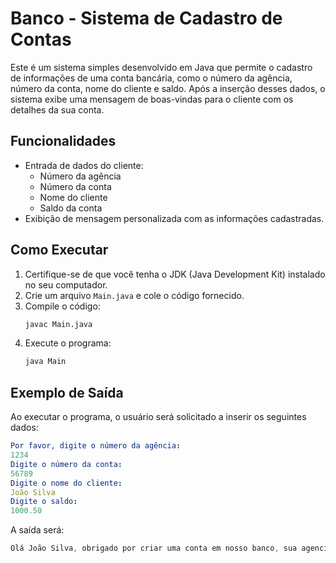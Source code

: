 # Banco - Sistema de Cadastro de Contas

Este é um sistema simples desenvolvido em Java que permite o cadastro de informações de uma conta bancária, como o número da agência, número da conta, nome do cliente e saldo. Após a inserção desses dados, o sistema exibe uma mensagem de boas-vindas para o cliente com os detalhes da sua conta.

## Funcionalidades

- Entrada de dados do cliente:
    - Número da agência
    - Número da conta
    - Nome do cliente
    - Saldo da conta
- Exibição de mensagem personalizada com as informações cadastradas.

## Como Executar

1. Certifique-se de que você tenha o JDK (Java Development Kit) instalado no seu computador.
2. Crie um arquivo `Main.java` e cole o código fornecido.
3. Compile o código:
   ```bash
   javac Main.java
4. Execute o programa:
   ```bash
   java Main

## Exemplo de Saída

Ao executar o programa, o usuário será solicitado a inserir os seguintes dados:
```yaml
Por favor, digite o número da agência:
1234
Digite o número da conta:
56789
Digite o nome do cliente:
João Silva
Digite o saldo:
1000.50
```
A saída será:
```css
Olá João Silva, obrigado por criar uma conta em nosso banco, sua agencia é 1234, conta 56789 e seu saldo 1000.5 já está disponível para saque.
